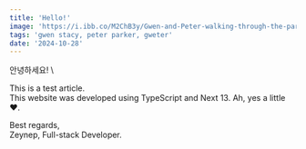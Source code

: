 ```yaml
---
title: 'Hello!'
image: 'https://i.ibb.co/M2ChB3y/Gwen-and-Peter-walking-through-the-park-in-The-Amazing-Spider-Man-2.png'
tags: 'gwen stacy, peter parker, gweter'
date: '2024-10-28'
---
```


안녕하세요! \

This is a test article. \
This website was developed using TypeScript and Next 13. Ah, yes a little ❤️.

Best regards, <br>
Zeynep, Full-stack Developer.
